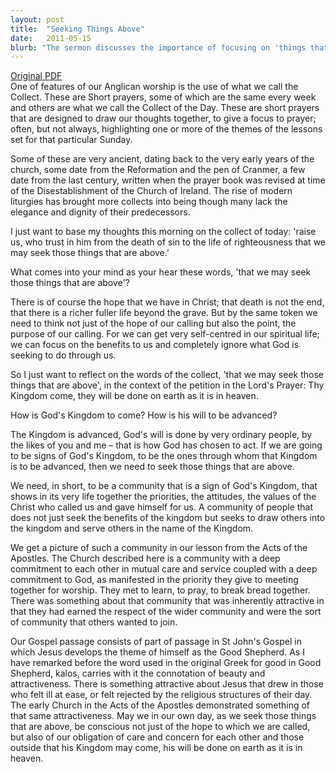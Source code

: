 ```yaml
---
layout: post
title:  "Seeking Things Above"
date:   2011-05-15
blurb: "The sermon discusses the importance of focusing on 'things that are above' and not just on the benefits we receive from our spiritual life. It emphasizes the role of ordinary people in advancing God's Kingdom and the need for a community that reflects the values of Christ. The sermon also highlights the attractiveness of Jesus as the Good Shepherd and the early Church's commitment to mutual care and worship."
---
```

[Original PDF](/assets/pdf/4ofeaster2011.pdf)    
One of features of our Anglican worship is the use of what we call the Collect. These are Short prayers, some of which are the same every week and others are what we call the Collect of the Day. These are short prayers that are designed to draw our thoughts together, to give a focus to prayer; often, but not always, highlighting one or more of the themes of the lessons set for that particular Sunday.

Some of these are very ancient, dating back to the very early years of the church, some date from the Reformation and the pen of Cranmer, a few date from the last century, written when the prayer book was revised at time of the Disestablishment of the Church of Ireland. The rise of modern liturgies has brought more collects into being though many lack the elegance and dignity of their predecessors.

I just want to base my thoughts this morning on the collect of today: 'raise us, who trust in him from the death of sin to the life of righteousness that we may seek those things that are above.'

What comes into your mind as your hear these words, 'that we may seek those things that are above'?

There is of course the hope that we have in Christ; that death is not the end, that there is a richer fuller life beyond the grave. But by the same token we need to think not just of the hope of our calling but also the point, the purpose of our calling. For we can get very self-centred in our spiritual life; we can focus on the benefits to us and completely ignore what God is seeking to do through us.

So I just want to reflect on the words of the collect, 'that we may seek those things that are above', in the context of the petition in the Lord's Prayer: Thy Kingdom come, they will be done on earth as it is in heaven.

How is God's Kingdom to come? How is his will to be advanced?

The Kingdom is advanced, God's will is done by very ordinary people, by the likes of you and me – that is how God has chosen to act. If we are going to be signs of God's Kingdom, to be the ones through whom that Kingdom is to be advanced, then we need to seek those things that are above.

We need, in short, to be a community that is a sign of God's Kingdom, that shows in its very life together the priorities, the attitudes, the values of the Christ who called us and gave himself for us. A community of people that does not just seek the benefits of the kingdom but seeks to draw others into the kingdom and serve others in the name of the Kingdom.

We get a picture of such a community in our lesson from the Acts of the Apostles. The Church described here is a community with a deep commitment to each other in mutual care and service coupled with a deep commitment to God, as manifested in the priority they give to meeting together for worship. They met to learn, to pray, to break bread together. There was something about that community that was inherently attractive in that they had earned the respect of the wider community and were the sort of community that others wanted to join.

Our Gospel passage consists of part of passage in St John's Gospel in which Jesus develops the theme of himself as the Good Shepherd. As I have remarked before the word used in the original Greek for good in Good Shepherd, kalos, carries with it the connotation of beauty and attractiveness. There is something attractive about Jesus that drew in those who felt ill at ease, or felt rejected by the religious structures of their day. The early Church in the Acts of the Apostles demonstrated something of that same attractiveness. May we in our own day, as we seek those things that are above, be conscious not just of the hope to which we are called, but also of our obligation of care and concern for each other and those outside that his Kingdom may come, his will be done on earth as it is in heaven.
